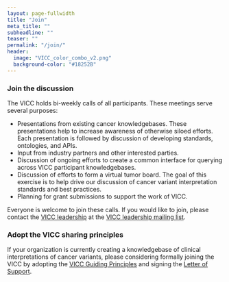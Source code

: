 ```yaml
---
layout: page-fullwidth
title: "Join"
meta_title: ""
subheadline: ""
teaser: ""
permalink: "/join/"
header:
  image: "VICC_color_combo_v2.png"
  background-color: "#18252B"
---
```


### Join the discussion
The VICC holds bi-weekly calls of all participants. These meetings serve several purposes:
- Presentations from existing cancer knowledgebases. These presentations help to increase awareness of otherwise siloed efforts. Each presentation is followed by discussion of developing standards, ontologies, and APIs.
- Input from industry partners and other interested parties.
- Discussion of ongoing efforts to create a common interface for querying across VICC participant knowledgebases.
- Discussion of efforts to form a virtual tumor board. The goal of this exercise is to help drive our discussion of cancer variant interpretation standards and best practices.
- Planning for grant submissions to support the work of VICC.

Everyone is welcome to join these calls. If you would like to join, please contact the [VICC leadership](/members/) at the <a href="mailto:vicc_leaders@genomicsandhealth.org"> VICC leadership mailing list</a>.

### Adopt the VICC sharing principles
If your organization is currently creating a knowledgebase of clinical interpretations of cancer variants, please considering formally joining the VICC by adopting the [VICC Guiding Principles](/principles/) and signing the [Letter of Support](/resources/).

